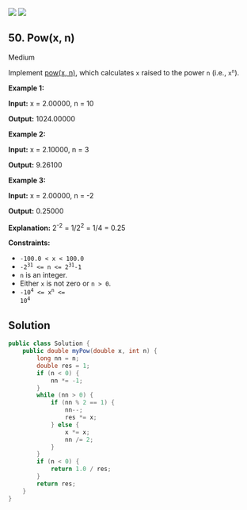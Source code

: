 [![](https://img.shields.io/github/stars/javadev/LeetCode-in-Java?label=Stars&style=flat-square)](https://github.com/javadev/LeetCode-in-Java)
[![](https://img.shields.io/github/forks/javadev/LeetCode-in-Java?label=Fork%20me%20on%20GitHub%20&style=flat-square)](https://github.com/javadev/LeetCode-in-Java/fork)

## 50\. Pow(x, n)

Medium

Implement [pow(x, n)](http://www.cplusplus.com/reference/valarray/pow/), which calculates `x` raised to the power `n` (i.e., <code>x<sup>n</sup></code>).

**Example 1:**

**Input:** x = 2.00000, n = 10

**Output:** 1024.00000 

**Example 2:**

**Input:** x = 2.10000, n = 3

**Output:** 9.26100 

**Example 3:**

**Input:** x = 2.00000, n = -2

**Output:** 0.25000

**Explanation:** 2<sup>\-2</sup> = 1/2<sup>2</sup> = 1/4 = 0.25 

**Constraints:**

*   `-100.0 < x < 100.0`
*   <code>-2<sup>31</sup> <= n <= 2<sup>31</sup>-1</code>
*   `n` is an integer.
*   Either `x` is not zero or `n > 0`.
*   <code>-10<sup>4</sup> <= x<sup>n</sup> <= 10<sup>4</sup></code>

## Solution

```java
public class Solution {
    public double myPow(double x, int n) {
        long nn = n;
        double res = 1;
        if (n < 0) {
            nn *= -1;
        }
        while (nn > 0) {
            if (nn % 2 == 1) {
                nn--;
                res *= x;
            } else {
                x *= x;
                nn /= 2;
            }
        }
        if (n < 0) {
            return 1.0 / res;
        }
        return res;
    }
}
```